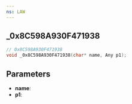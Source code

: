 ```yaml
---
ns: LAW
---
```

## _0x8C598A930F471938

```c
// 0x8C598A930F471938
void _0x8C598A930F471938(char* name, Any p1);
```

## Parameters
* **name**:
* **p1**:
